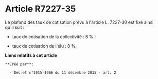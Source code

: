# Article R7227-35

Le plafond des taux de cotisation prévu à l'article L. 7227-30 est fixé ainsi qu'il suit : 

- taux de cotisation de la collectivité : 8 % ; 

- taux de cotisation de l'élu : 8 %.

**Liens relatifs à cet article**

	**Créé par**:

	  - Décret n°2015-1666 du 11 décembre 2015 - art. 2

